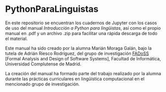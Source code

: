 # PythonParaLinguistas
En este repositorio se encuentran los cuadernos de Jupyter con los casos de uso del manual <i>Introducción a Python para lingüistas</i>, así como el propio manual en .pdf y un archivo .zip para facilitar una rápida descarga de todo el material.

Este manual ha sido creado por la alumna Marián Moraga Galán, bajo la tutela de Adrián Riesco Rodríguez, del grupo de investigación 
<a href="https://maude.ucm.es/fadoss/">FADoSS</a> [Formal Analysis and Design of Software Systems], Facultad de Informática, Universidad Complutense de Madrid.

La creación del manual ha formado parte del trabajo realizado por la alumna durante las prácticas curriculares en lingüística computacional en el mencionado grupo de investigación. 
